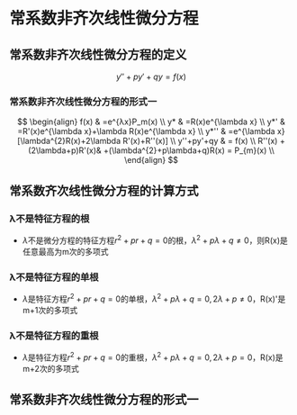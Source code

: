 # 常系数非齐次线性微分方程

## 常系数非齐次线性微分方程的定义

$$
y''+py'+qy=f(x)
$$

### 常系数非齐次线性微分方程的形式一

$$
\begin{align}
f(x) & =e^{λx}P_m(x) \\
y* & =R(x)e^{\lambda x} \\
y*' & =R'(x)e^{\lambda x}+\lambda R(x)e^{\lambda x} \\
y*'' & =e^{\lambda x}[\lambda^{2}R(x)+2\lambda R'(x)+R''(x)] \\
 y''+py'+qy  & = f(x) \\
R''(x) +(2\lambda+p)R'(x)& +(\lambda^{2}+p\lambda+q)R(x) = P_{m}(x) \\
\end{align}
$$

## 常系数齐次线性微分方程的计算方式

### λ不是特征方程的根

- $\lambda$不是微分方程的特征方程$r^{2}+pr+q=0$的根，$\lambda^{2}+p\lambda+q\neq 0$，则R(x)是任意最高为m次的多项式

### λ不是特征方程的单根

- $\lambda$是特征方程$r^{2}+pr+q=0$的单根，$\lambda^{2}+p\lambda+q=0, 2\lambda+p\neq 0$，R(x)'是m+1次的多项式

### λ不是特征方程的重根

- $\lambda$是特征方程$r^{2}+pr+q=0$的重根，$\lambda^{2}+p\lambda+q=0, 2\lambda+p= 0$，R(x)是m+2次的多项式

## 常系数非齐次线性微分方程的形式一
